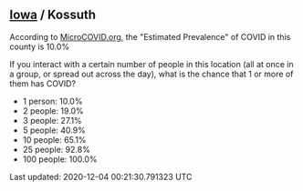 
## [Iowa](/united-states/iowa) / Kossuth

According to [MicroCOVID.org](http://microcovid.org),
the "Estimated Prevalence" of COVID in this county is 10.0%

If you interact with a certain number of people in this location
(all at once in a group, or spread out across the day), what is the chance that
1 or more of them has COVID?

- 1 person: 10.0%
- 2 people: 19.0%
- 3 people: 27.1%
- 5 people: 40.9%
- 10 people: 65.1%
- 25 people: 92.8%
- 100 people: 100.0%

Last updated: 2020-12-04 00:21:30.791323 UTC

